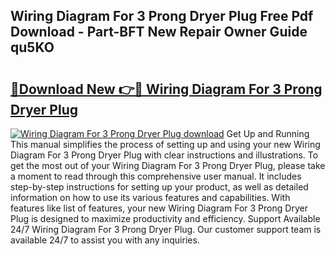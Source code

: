 ## Wiring Diagram For 3 Prong Dryer Plug Free Pdf Download - Part-BFT New Repair Owner Guide qu5KO

# <h2><a href="http://dfk2lg.blite.top/?on=Wiring+Diagram+For+3+Prong+Dryer+Plug">🔗Download New 👉🔴 Wiring Diagram For 3 Prong Dryer Plug</a></h2>

[![Wiring Diagram For 3 Prong Dryer Plug download](https://i.imgur.com/lujVjoI.png)](http://dfk2lg.blite.top/?on=Wiring+Diagram+For+3+Prong+Dryer+Plug)
Get Up and Running This manual simplifies the process of setting up and using your new Wiring Diagram For 3 Prong Dryer Plug with clear instructions and illustrations. To get the most out of your Wiring Diagram For 3 Prong Dryer Plug, please take a moment to read through this comprehensive user manual. It includes step-by-step instructions for setting up your product, as well as detailed information on how to use its various features and capabilities. With features like list of features, your new Wiring Diagram For 3 Prong Dryer Plug is designed to maximize productivity and efficiency. Support Available 24/7 Wiring Diagram For 3 Prong Dryer Plug. Our customer support team is available 24/7 to assist you with any inquiries.
